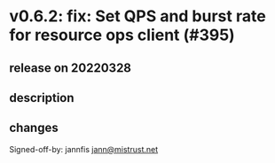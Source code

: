 # v0.6.2: fix: Set QPS and burst rate for resource ops client (#395)

## release on 20220328

## description

## changes

Signed-off-by: jannfis <a href="mailto:jann@mistrust.net">jann@mistrust.net</a>

